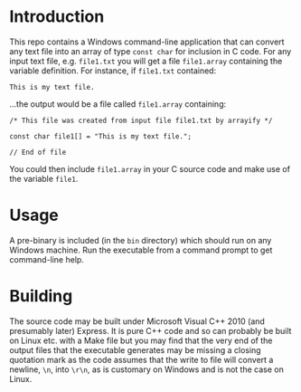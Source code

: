 # Introduction
This repo contains a Windows command-line application that can convert any text file into an array of type `const char` for inclusion in C code.  For any input text file, e.g. `file1.txt` you will get a file `file1.array` containing the variable definition.  For instance, if `file1.txt` contained:

```
This is my text file.
```

...the output would be a file called `file1.array` containing:

```
/* This file was created from input file file1.txt by arrayify */

const char file1[] = "This is my text file.";

// End of file
```

You could then include `file1.array` in your C source code and make use of the variable `file1`.

# Usage
A pre-binary is included (in the `bin` directory) which should run on any Windows machine.  Run the executable from a command prompt to get command-line help.

# Building
The source code may be built under Microsoft Visual C++ 2010 (and presumably later) Express.  It is pure C++ code and so can probably be built on Linux etc. with a Make file but you may find that the very end of the output files that the executable generates may be missing a closing quotation mark as the code assumes that the write to file will convert a newline, `\n`, into `\r\n`, as is customary on Windows and is not the case on Linux.